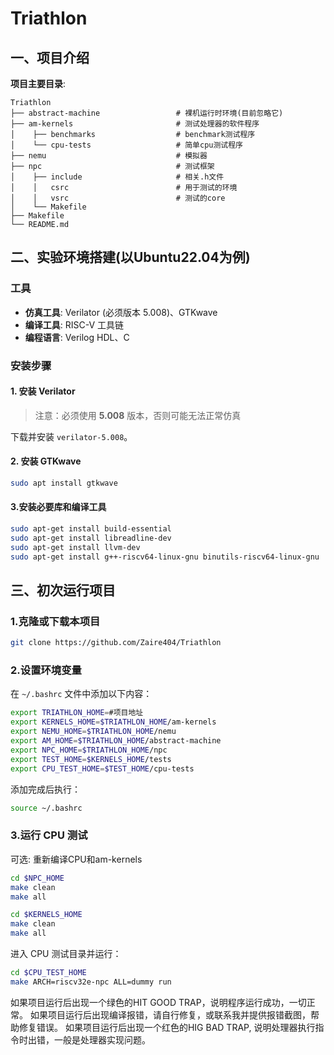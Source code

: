 # Triathlon

## 一、项目介绍

**项目主要目录**:
``` shell
Triathlon
├── abstract-machine                 # 裸机运行时环境(目前忽略它)
├── am-kernels                       # 测试处理器的软件程序
│    ├── benchmarks                  # benchmark测试程序
│    └── cpu-tests                   # 简单cpu测试程序
├── nemu                             # 模拟器 
├── npc                              # 测试框架
│    ├── include                     # 相关.h文件  
│    │   csrc                        # 用于测试的环境
│    │   vsrc                        # 测试的core
│    └── Makefile                    
├── Makefile                         
└── README.md
```

## 二、实验环境搭建(以Ubuntu22.04为例)

### 工具
- **仿真工具**: Verilator (必须版本 5.008)、GTKwave  
- **编译工具**: RISC-V 工具链  
- **编程语言**: Verilog HDL、C  

### 安装步骤

#### 1. 安装 Verilator

> 注意：必须使用 **5.008** 版本，否则可能无法正常仿真  

下载并安装 `verilator-5.008`。

#### 2. 安装 GTKwave

```bash
sudo apt install gtkwave
```

#### 3.安装必要库和编译工具
``` bash
sudo apt-get install build-essential
sudo apt-get install libreadline-dev
sudo apt-get install llvm-dev
sudo apt-get install g++-riscv64-linux-gnu binutils-riscv64-linux-gnu
```

## 三、初次运行项目

### 1.克隆或下载本项目
``` bash
git clone https://github.com/Zaire404/Triathlon
```

### 2.设置环境变量
在 `~/.bashrc` 文件中添加以下内容：
``` bash
export TRIATHLON_HOME=#项目地址
export KERNELS_HOME=$TRIATHLON_HOME/am-kernels
export NEMU_HOME=$TRIATHLON_HOME/nemu
export AM_HOME=$TRIATHLON_HOME/abstract-machine
export NPC_HOME=$TRIATHLON_HOME/npc
export TEST_HOME=$KERNELS_HOME/tests
export CPU_TEST_HOME=$TEST_HOME/cpu-tests
```
添加完成后执行：
``` bash
source ~/.bashrc
```

### 3.运行 CPU 测试
可选: 重新编译CPU和am-kernels
``` bash
cd $NPC_HOME
make clean
make all

cd $KERNELS_HOME
make clean
make all
```
进入 CPU 测试目录并运行：
``` bash
cd $CPU_TEST_HOME
make ARCH=riscv32e-npc ALL=dummy run
```
如果项目运行后出现一个绿色的HIT GOOD TRAP，说明程序运行成功，一切正常。
如果项目运行后出现编译报错，请自行修复，或联系我并提供报错截图，帮助修复错误。
如果项目运行后出现一个红色的HIG BAD TRAP, 说明处理器执行指令时出错，一般是处理器实现问题。